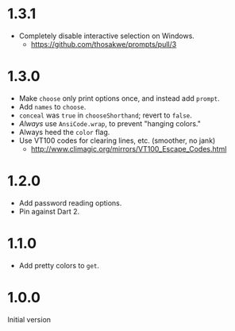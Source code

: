 # 1.3.1
* Completely disable interactive selection on Windows.
  * https://github.com/thosakwe/prompts/pull/3

# 1.3.0
* Make `choose` only print options once, and instead add `prompt`.
* Add `names` to `choose`.
* `conceal` was `true` in `chooseShorthand`; revert to `false`.
* *Always* use `AnsiCode.wrap`, to prevent "hanging colors."
* Always heed the `color` flag.
* Use VT100 codes for clearing lines, etc. (smoother, no jank)
    * http://www.climagic.org/mirrors/VT100_Escape_Codes.html

# 1.2.0
* Add password reading options.
* Pin against Dart 2.

# 1.1.0
* Add pretty colors to `get`.

# 1.0.0
Initial version
